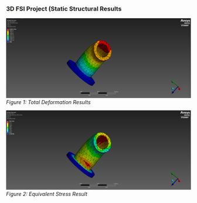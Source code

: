 ### 3D FSI Project (Static Structural Results

![](https://github.com/hugovr24/Projects/blob/master/Aerospace_Mechanical_Eng_Projects/CDF/5_FSI/Deformation.png)
*Figure 1: Total Deformation Results*

![](https://github.com/hugovr24/Projects/blob/master/Aerospace_Mechanical_Eng_Projects/CDF/5_FSI/Equivalent%20Stress.png)
*Figure 2: Equivalent Stress Result*
